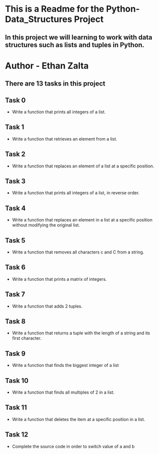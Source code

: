 # This is a Readme for the Python-Data_Structures Project
## In this project we will learning to work with data structures such as lists and tuples in Python.

# Author - Ethan Zalta

## There are 13 tasks in this project


## **Task 0**
* Write a function that prints all integers of a list.

## **Task 1**
* Write a function that retrieves an element from a list.

## **Task 2**
* Write a function that replaces an element of a list at a specific position.

## **Task 3**
* Write a function that prints all integers of a list, in reverse order.

## **Task 4**
* Write a function that replaces an element in a list at a specific position without modifying the original list.

## **Task 5**
* Write a function that removes all characters c and C from a string.

## **Task 6**
* Write a function that prints a matrix of integers.

## **Task 7**
* Write a function that adds 2 tuples.

## **Task 8**
* Write a function that returns a tuple with the length of a string and its first character.

## **Task 9**
* Write a function that finds the biggest integer of a list

## **Task 10**
* Write a function that finds all multiples of 2 in a list.

## **Task 11**
* Write a function that deletes the item at a specific position in a list.

## **Task 12**
* Complete the source code in order to switch value of a and b
